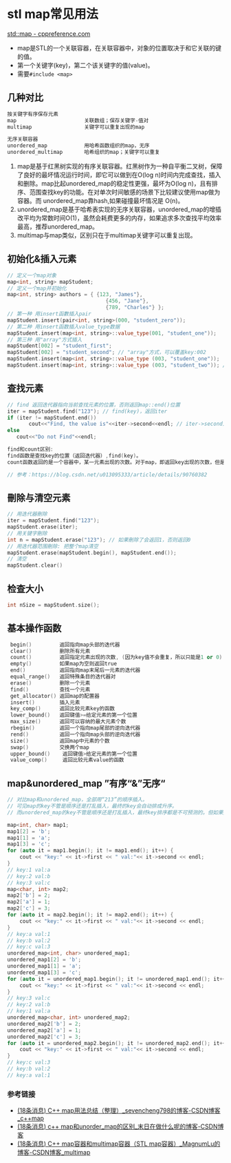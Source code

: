 # stl map常见用法

[std::map - cppreference.com](https://zh.cppreference.com/w/cpp/container/map)

- map是STL的一个关联容器，在关联容器中，对象的位置取决于和它关联的键的值。
- 第一个关键字(key)，第二个该关键字的值(value)。
- 需要`#include <map>`

## 几种对比

```c++
按关键字有序保存元素
map                      关联数组；保存关键字-值对
multimap                 关键字可以重复出现的map

无序关联容器
unordered_map            用哈希函数组织的map，无序
unordered_multimap       哈希组织的map；关键字可以重复
```

1. 
   map是基于红黑树实现的有序关联容器。红黑树作为一种自平衡二叉树，保障了良好的最坏情况运行时间，即它可以做到在O(log n)时间内完成查找，插入和删除。map比起unordered_map的稳定性更强，最坏为O(log n)，且有排序、范围查找key的功能。在对单次时间敏感的场景下比较建议使用map做为容器。而 unordered_map靠hash,如果碰撞最坏情况是 O(n)。
2. unordered_map是基于哈希表实现的无序关联容器，unordered_map的增插改平均为常数时间O(1)，虽然会耗费更多的内存，如果追求多次查找平均效率最高，推荐unordered_map。
3. multimap与map类似，区别只在于multimap关键字可以重复出现。

## 初始化&**插入元素**

```cpp
// 定义一个map对象
map<int, string> mapStudent;
// 定义一个map并初始化
map<int, string> authors = { {123, "James"},
                                {456, "Jane"},
                                {789, "Charles"} };
// 第一种 用insert函數插入pair
mapStudent.insert(pair<int, string>(000, "student_zero"));
// 第二种 用insert函数插入value_type数据
mapStudent.insert(map<int, string>::value_type(001, "student_one"));
// 第三种 用"array"方式插入
mapStudent[002] = "student_first";
mapStudent[002] = "student_second"; // "array"方式，可以覆盖key:002
mapStudent.insert(map<int, string>::value_type (003, "student_one"));
mapStudent.insert(map<int, string>::value_type (003, "student_two")); // insert方式，不能覆盖key:003
```

##  查找元素

```cpp
// find 返回迭代器指向当前查找元素的位置，否则返回map::end()位置
iter = mapStudent.find("123"); // find(key)，返回iter
if (iter != mapStudent.end())
       cout<<"Find, the value is"<<iter->second<<endl; // iter->second为key的val值
else
   cout<<"Do not Find"<<endl;
```

```c++
find和count区别:
find函数是查找key的位置（返回迭代器）,find(key)。
count函数返回的是一个容器中，某一元素出现的次数。对于map，即返回key出现的次数，但是map中的key是不允许重复出现的，故count函数返回值只能是1（存在）或0（不存在），count(key)。

// 参考：https://blog.csdn.net/u013095333/article/details/90760382
```

##  刪除与清空元素

```c++
// 用迭代器刪除
iter = mapStudent.find("123");
mapStudent.erase(iter);
// 用关键字刪除
int n = mapStudent.erase("123"); // 如果刪除了会返回1，否则返回0
// 用迭代器范围刪除: 把整个map清空
mapStudent.erase(mapStudent.begin(), mapStudent.end());
// 清空
mapStudent.clear()
```

## 检查大小

```c++
int nSize = mapStudent.size();
```

##  基本操作函数

```cpp
 begin()         返回指向map头部的迭代器
 clear()         删除所有元素
 count()         返回指定元素出现的次数, (因为key值不会重复，所以只能是1 or 0)
 empty()         如果map为空则返回true
 end()           返回指向map末尾后一元素的迭代器
 equal_range()   返回特殊条目的迭代器对
 erase()         删除一个元素
 find()          查找一个元素
 get_allocator() 返回map的配置器
 insert()        插入元素
 key_comp()      返回比较元素key的函数
 lower_bound()   返回键值>=给定元素的第一个位置
 max_size()      返回可以容纳的最大元素个数
 rbegin()        返回一个指向map尾部的逆向迭代器
 rend()          返回一个指向map头部的逆向迭代器
 size()          返回map中元素的个数
 swap()          交换两个map
 upper_bound()    返回键值>给定元素的第一个位置
 value_comp()     返回比较元素value的函数
```
## map&unordered_map ”有序“&”无序“

```cpp
// 对比map和unordered_map，全部用“213”的顺序插入。
// 可见map的key不管是顺序还是打乱插入，最终的key会自动排成升序。
// 而unordered_map的key不管是顺序还是打乱插入，最终key排序都是不可预测的。但如果插入顺序固定，则key最终排序也固定的。

map<int, char> map1;
map1[2] = 'b';
map1[1] = 'a';
map1[3] = 'c';
for (auto it = map1.begin(); it != map1.end(); it++) {
    cout << "key:" << it->first << " val:"<< it->second << endl;
}
// key:1 val:a
// key:2 val:b
// key:3 val:c
map<char, int> map2;
map2['b'] = 2;
map2['a'] = 1;
map2['c'] = 3;
for (auto it = map2.begin(); it != map2.end(); it++) {
    cout << "key:" << it->first << " val:"<< it->second << endl;
}
// key:a val:1
// key:b val:2
// key:c val:3
unordered_map<int, char> unordered_map1;
unordered_map1[2] = 'b';
unordered_map1[1] = 'a';
unordered_map1[3] = 'c';
for (auto it = unordered_map1.begin(); it != unordered_map1.end(); it++) {
    cout << "key:" << it->first << " val:"<< it->second << endl;
}
// key:3 val:c
// key:2 val:b
// key:1 val:a
unordered_map<char, int> unordered_map2;
unordered_map2['b'] = 2;
unordered_map2['a'] = 1;
unordered_map2['c'] = 3;
for (auto it = unordered_map2.begin(); it != unordered_map2.end(); it++) {
    cout << "key:" << it->first << " val:"<< it->second << endl;
}
// key:c val:3
// key:b val:2
// key:a val:1
```

### 参考链接

- [(18条消息) C++ map用法总结（整理）_sevencheng798的博客-CSDN博客_c++map](https://blog.csdn.net/sevenjoin/article/details/81943864)
- [(18条消息) c++ map和unorder_map的区别_末日在做什么呢的博客-CSDN博客](https://blog.csdn.net/h2517956473/article/details/117152535?spm=1001.2101.3001.6661.1&depth_1-utm_relevant_index=1)
- [(18条消息) C++ map容器和multimap容器（STL map容器）_MagnumLu的博客-CSDN博客_multimap](https://blog.csdn.net/qq_28584889/article/details/83855734?spm=1001.2101.3001.6661.1&depth_1-utm_relevant_index=1)
